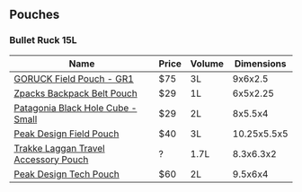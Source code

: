 ## Pouches

### Bullet Ruck 15L

| Name                                                 | Price | Volume | Dimensions  |
| ---------------------------------------------------- | ----- | ------ | ----------- |
| [GORUCK Field Pouch - GR1][field-pouch]              | $75   | 3L     | 9x6x2.5     |
| [Zpacks Backpack Belt Pouch][belt-pouch]             | $29   | 1L     | 6x5x2.25    |
| [Patagonia Black Hole Cube - Small][black-hole-cube] | $29   | 2L     | 8x5.5x4     |
| [Peak Design Field Pouch][field-pouch]               | $40   | 3L     | 10.25x5.5x5 |
| [Trakke Laggan Travel Accessory Pouch][laggan]       | ?     | 1.7L   | 8.3x6.3x2   |
| [Peak Design Tech Pouch][tech-pouch]                 | $60   | 2L     | 9.5x6x4     |

[field-pouch]: https://www.peakdesign.com/collections/everyday-bags/products/field-pouch
[belt-pouch]: http://www.zpacks.com/accessories/beltpouch.shtml
[black-hole-cube]: https://www.patagonia.com/product/black-hole-cube-2-liters/49360.html
[laggan]: https://www.peakdesign.com/collections/everyday-bags/products/field-pouch
[tech-pouch]: https://www.peakdesign.com/products/tech-pouch
